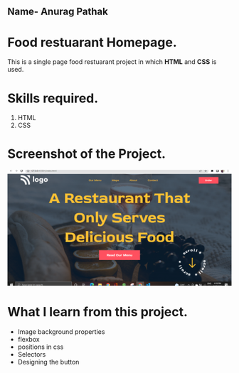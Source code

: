 ## Name- Anurag Pathak

# Food restuarant Homepage.
 This is a single page food restuarant project in which **HTML** and **CSS** is used.

 # Skills required.
 1. HTML
 1. CSS

 # Screenshot of the Project.
 ![Food restuarant homepage](screenshot/food%20restuarant.PNG)

 # What I learn from this project.
 * Image background properties
 * flexbox
 * positions in css
 * Selectors
 * Designing the button
